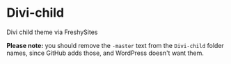 # Divi-child
Divi child theme via FreshySites

<strong>Please note:</strong> you should remove the `-master` text from the `Divi-child` folder names, since GitHub adds those, and WordPress doesn't want them.
